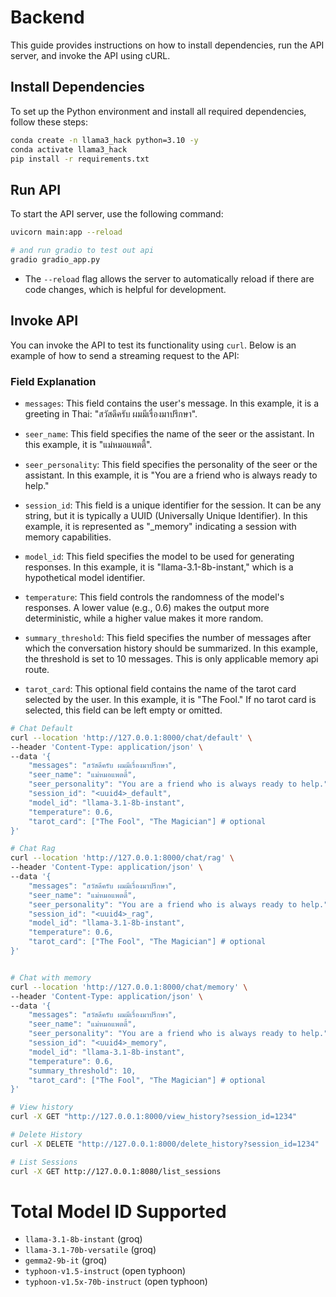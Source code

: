 # Backend

This guide provides instructions on how to install dependencies, run the API server, and invoke the API using cURL.

## Install Dependencies

To set up the Python environment and install all required dependencies, follow these steps:

```bash
conda create -n llama3_hack python=3.10 -y
conda activate llama3_hack
pip install -r requirements.txt
```

## Run API

To start the API server, use the following command:

```bash
uvicorn main:app --reload

# and run gradio to test out api
gradio gradio_app.py
```

- The `--reload` flag allows the server to automatically reload if there are code changes, which is helpful for development.

## Invoke API

You can invoke the API to test its functionality using `curl`. Below is an example of how to send a streaming request to the API:

### Field Explanation
- `messages`: This field contains the user's message. In this example, it is a greeting in Thai: "สวัสดีครับ ผมมีเรื่องมาปรึกษา".

- `seer_name`: This field specifies the name of the seer or the assistant. In this example, it is "แม่หมอแพตตี้".

- `seer_personality`: This field specifies the personality of the seer or the assistant. In this example, it is "You are a friend who is always ready to help."

- `session_id`: This field is a unique identifier for the session. It can be any string, but it is typically a UUID (Universally Unique Identifier). In this example, it is represented as "<uuid4>_memory" indicating a session with memory capabilities.

- `model_id`: This field specifies the model to be used for generating responses. In this example, it is "llama-3.1-8b-instant," which is a hypothetical model identifier.

- `temperature`: This field controls the randomness of the model's responses. A lower value (e.g., 0.6) makes the output more deterministic, while a higher value makes it more random.

- `summary_threshold`: This field specifies the number of messages after which the conversation history should be summarized. In this example, the threshold is set to 10 messages. This is only applicable memory api route.

- `tarot_card`: This optional field contains the name of the tarot card selected by the user. In this example, it is "The Fool." If no tarot card is selected, this field can be left empty or omitted.

```bash
# Chat Default
curl --location 'http://127.0.0.1:8000/chat/default' \
--header 'Content-Type: application/json' \
--data '{
    "messages": "สวัสดีครับ ผมมีเรื่องมาปรึกษา",
    "seer_name": "แม่หมอแพตตี้",
    "seer_personality": "You are a friend who is always ready to help.",
    "session_id": "<uuid4>_default",
    "model_id": "llama-3.1-8b-instant",
    "temperature": 0.6,
    "tarot_card": ["The Fool", "The Magician"] # optional
}'

# Chat Rag
curl --location 'http://127.0.0.1:8000/chat/rag' \
--header 'Content-Type: application/json' \
--data '{
    "messages": "สวัสดีครับ ผมมีเรื่องมาปรึกษา",
    "seer_name": "แม่หมอแพตตี้",
    "seer_personality": "You are a friend who is always ready to help.",
    "session_id": "<uuid4>_rag",
    "model_id": "llama-3.1-8b-instant",
    "temperature": 0.6,
    "tarot_card": ["The Fool", "The Magician"] # optional
}'


# Chat with memory
curl --location 'http://127.0.0.1:8000/chat/memory' \
--header 'Content-Type: application/json' \
--data '{
    "messages": "สวัสดีครับ ผมมีเรื่องมาปรึกษา",
    "seer_name": "แม่หมอแพตตี้",
    "seer_personality": "You are a friend who is always ready to help.",
    "session_id": "<uuid4>_memory",
    "model_id": "llama-3.1-8b-instant",
    "temperature": 0.6,
    "summary_threshold": 10,
    "tarot_card": ["The Fool", "The Magician"] # optional
}'

# View history
curl -X GET "http://127.0.0.1:8000/view_history?session_id=1234"

# Delete History
curl -X DELETE "http://127.0.0.1:8000/delete_history?session_id=1234"

# List Sessions
curl -X GET http://127.0.0.1:8080/list_sessions
```

# Total Model ID Supported

- `llama-3.1-8b-instant` (groq)
- `llama-3.1-70b-versatile` (groq)
- `gemma2-9b-it` (groq)
- `typhoon-v1.5-instruct` (open typhoon)
- `typhoon-v1.5x-70b-instruct` (open typhoon)